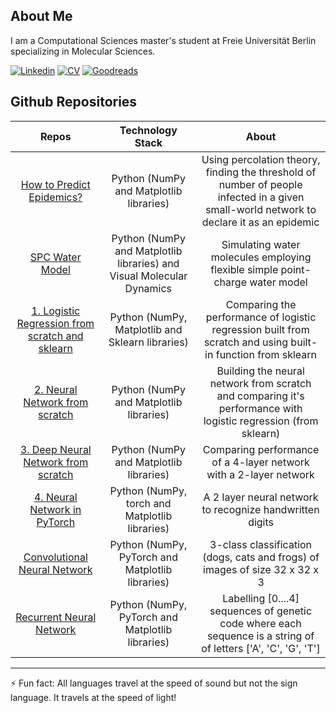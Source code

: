 ## About Me  

I am a Computational Sciences master's student at Freie Universität Berlin specializing in Molecular Sciences.

[![Linkedin](https://img.shields.io/badge/-LinkedIn-222222?style=flat-square&logo=Linkedin&logoColor=white&link=https://www.linkedin.com/in/sudiptoghosh99/)](https://www.linkedin.com/in/puneethkouloorkar/)
[![CV](https://img.shields.io/badge/-CV-blue)](https://drive.google.com/file/d/15DE58LcdAjhhM4qXM2PqMM1g1EPDs00R/view?usp=sharing)
[![Goodreads](https://img.shields.io/badge/-Goodreads-red)](https://www.goodreads.com/puneethkouloorkar)

## Github Repositories

| Repos         | Technology Stack  | About  |
| :-------------: |:-------------:| :-----:|
| [How to Predict Epidemics?](https://github.com/PuneethKouloorkar/How-to-predict-Epidemics)      | Python (NumPy and Matplotlib libraries)     |  Using percolation theory, finding the threshold of number of people infected in a given small-world network to declare it as an epidemic |
| [SPC Water Model](https://github.com/PuneethKouloorkar/SPC-Water-Model) | Python (NumPy and Matplotlib libraries) and Visual Molecular Dynamics      | Simulating water molecules employing flexible simple point-charge water model  |
| [1. Logistic Regression from scratch and sklearn](https://github.com/PuneethKouloorkar/1.-Logistic-Regression-from-scratch-and-sklearn-)| Python (NumPy, Matplotlib and Sklearn libraries)  | Comparing the performance of logistic regression built from scratch and using built-in function from sklearn |
| [2. Neural Network from scratch](https://github.com/PuneethKouloorkar/2.-Neural-Network-from-scratch)| Python (NumPy and Matplotlib libraries) | Building the neural network from scratch and comparing it's performance with logistic regression (from sklearn)|
| [3. Deep Neural Network from scratch](https://github.com/PuneethKouloorkar/3.-Deep-Neural-Network-from-scratch) | Python (NumPy and Matplotlib libraries) | Comparing performance of a 4-layer network with a 2-layer network|
| [4. Neural Network in PyTorch](https://github.com/PuneethKouloorkar/4.-Neural-Network-in-PyTorch) | Python (NumPy, torch and Matplotlib libraries) | A 2 layer neural network to recognize handwritten digits |
| [Convolutional Neural Network](https://github.com/PuneethKouloorkar/Convolutional-NN)| Python (NumPy, PyTorch and Matplotlib libraries)      | 3-class classification (dogs, cats and frogs) of images of size 32 x 32 x 3  |
| [Recurrent Neural Network](https://github.com/PuneethKouloorkar/Recurrent-NN) | Python (NumPy, PyTorch and Matplotlib libraries)     |  Labelling [0....4] sequences of genetic code where each sequence is a string of of letters ['A', 'C', 'G', 'T'] |
______________________________

⚡ Fun fact: All languages travel at the speed of sound but not the sign language. It travels at the speed of light!  
